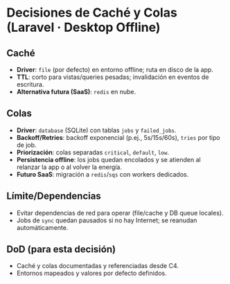 # Decisiones de Caché y Colas (Laravel · Desktop Offline)

## Caché
- **Driver**: `file` (por defecto) en entorno offline; ruta en disco de la app.
- **TTL**: corto para vistas/queries pesadas; invalidación en eventos de escritura.
- **Alternativa futura (SaaS)**: `redis` en nube.

## Colas
- **Driver**: `database` (SQLite) con tablas `jobs` y `failed_jobs`.
- **Backoff/Retries**: backoff exponencial (p.ej., 5s/15s/60s), `tries` por tipo de job.
- **Priorización**: colas separadas `critical`, `default`, `low`.
- **Persistencia offline**: los jobs quedan encolados y se atienden al relanzar la app o al volver la energía.
- **Futuro SaaS**: migración a `redis`/`sqs` con workers dedicados.

## Límite/Dependencias
- Evitar dependencias de red para operar (file/cache y DB queue locales).
- Jobs de `sync` quedan pausados si no hay Internet; se reanudan automáticamente.

## DoD (para esta decisión)
- Caché y colas documentadas y referenciadas desde C4.
- Entornos mapeados y valores por defecto definidos.
